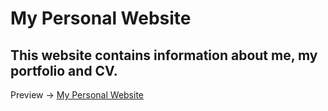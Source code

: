 # My Personal Website #

## This website contains information about me, my portfolio and CV. ##


Preview -> [My Personal Website](http:\\krystianjagoda.co.uk)
